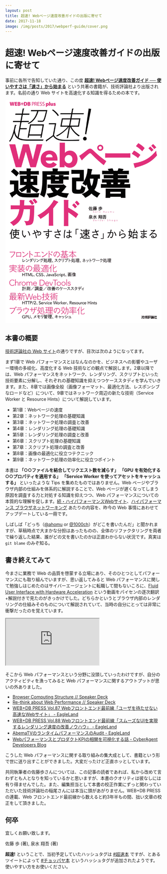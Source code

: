 ```yaml
---
layout: post
title: 超速! Webページ速度改善ガイドの出版に寄せて
date: 2017-11-18
image: /img/posts/2017/webperf-guide/cover.png
---
```


# 超速! Webページ速度改善ガイドの出版に寄せて

事前に各所で告知していた通り、この度 **[超速! Webページ速度改善ガイド ── 使いやすさは「速さ」から始まる](https://www.amazon.co.jp/dp/477419400X/?tag=1000ch-22)** という共著の書籍が、技術評論社より出版されます。名前の通り Web サイトを高速化する知識を得るための本です。

![超速! Webページ速度改善ガイドの表紙](/img/posts/2017/webperf-guide/cover.png)

## 本書の概要

[技術評論社の Web サイト](http://gihyo.jp/book/2017/978-4-7741-9400-4)の通りですが、目次は次のようになってます。

まず1章で Web パフォーマンスとはなんなのかを、ビジネスへの影響やユーザー環境の多岐化、高度化する Web 技術などの観点で解説します。2章以降では、Web パフォーマンスをネットワーク、レンダリング、スクリプトといった技術要素に分解し、それぞれの基礎知識を抑えつつケーススタディを学んでいきます。また、8章では画像全般（画像フォーマット、最適化方法、レスポンシブなロードなど）について、9章ではネットワーク周辺の新たな技術（Service Worker と Resource Hints）について解説しています。

- 第1章：Webページの速度
- 第2章：ネットワーク処理の基礎知識
- 第3章：ネットワーク処理の調査と改善
- 第4章：レンダリング処理の基礎知識 
- 第5章：レンダリング処理の調査と改善
- 第6章：スクリプト処理の基礎知識
- 第7章：スクリプト処理の調査と改善
- 第8章：画像の最適化に役立つテクニック
- 第9章：ネットワーク処理の効率化に役立つポイント

本書は **「○○ファイルを結合してリクエスト数を減らす」** **「GPU を有効化する○○プロパティを適用する」** **「Service Worker を使ってアセットをキャッシュする」** といったような Tips を集めたものではありません。Web ページやブラウザ内部の仕組みを体系的に解説することで、Web ページが遅くなってしまう原因を調査する力と対処する知識を抑えつつ、Web パフォーマンスについての本質的な理解を促します。[続・ハイパフォーマンスWebサイト](https://1000ch.net/posts/2015/even-faster-web-sites.html)、[ハイパフォーマンス ブラウザネットワーキング](https://1000ch.net/posts/2014/high-performance-browser-networking.html) あたりの内容を、昨今の Web 事情にあわせてアップデートしている一冊です。

しばしば「どっち（[@ahomu](https://twitter.com/ahomu) or [@1000ch](https://twitter.com/1000ch)）がどこを書いたんだ」と聞かれますが、草稿時点で大まかな分担はあったものの、全体のリファクタリングを両者で繰り返した結果、誰がどの文を書いたのかは正直わからない状況です。真実は `git blame` のみぞ知る。

## 書き終えてみて

今まさに業務で Web の品質を啓蒙する立場にあり、そのひとつとしてパフォーマンスにも取り組んでいますが、思い返してみると Web パフォーマンスに関して勉強しはじめたのはサイバーエージェントに転職して間もないころに、[Fluid User Interface with Hardware Acceleration](https://www.youtube.com/watch?v=gTHAn-nkQnI) という動画をパイセンの逐次翻訳+解説付きで見たのがきっかけでした。どちらかというとブラウザ内部のレンダリングの仕組みそのものについて解説されていて、当時の自分にとっては非常に衝撃だったのを覚えています。

<iframe loading="lazy" src="https://www.youtube.com/embed/gTHAn-nkQnI" title="YouTube video player" allow="accelerometer; autoplay; clipboard-write; encrypted-media; gyroscope; picture-in-picture; web-share" allowfullscreen></iframe>

そこから Web パフォーマンスという分野に没頭していったわけですが、自分のアクティビティを漁ってみると Web パフォーマンスに関するアウトプットが思いの外ありました。

- [Browser Computing Structure // Speaker Deck](https://speakerdeck.com/1000ch/browser-computing-structure)
- [Re-think about Web Performance // Speaker Deck](https://speakerdeck.com/1000ch/re-think-about-web-performance)
- [WEB+DB PRESS Vol.87 Webフロントエンド最前線「ユーザを待たせない高速なWebサイト」 - EagleLand](https://1000ch.net/posts/2015/wdpress-frontend-series-network.html)
- [WEB+DB PRESS Vol.88 Webフロントエンド最前線「スムーズなUIを実現するレンダリング速度の改善ノウハウ」 - EagleLand](https://1000ch.net/posts/2015/wdpress-frontend-series-render.html)
- [AbemaTVのランタイムパフォーマンスのAudit - EagleLand](https://1000ch.net/posts/2016/abematv-runtime-perf-audit.html)
- [WebパフォーマンスとプロダクトKPIの相関を可視化する話 - CyberAgent Developers Blog](https://developers.cyberagent.co.jp/blog/archives/9540/)

こうした Web パフォーマンスに関する取り組みの集大成として、書籍という形で世に送り出すことができました。大変だったけど正直ホッとしています。

共同執筆者の佐藤歩さんについては、この記事の読者であれば、私から改めて言わずとも人となりを知っているかと思いますが、本書のクオリティは彼なしには有り得ませんでした。また、編集担当として本書の校正作業にずっと関わっていただいた技術評論社の稲尾さんには本当に頭があがりません。WEB+DB PRESS の連載、Web フロントエンド最前線から数えると約3年半もの間、拙い文章の校正をして頂きました。

## 何卒

宜しくお願い致します。

<affiliate-link
  src="https://images-na.ssl-images-amazon.com/images/I/51KTTrbtbTL._SX350_BO1,204,203,200_.jpg"
  href="https://www.amazon.co.jp/dp/477419400X/"
  tag="1000ch-22"
  title="超速!  Webページ速度改善ガイド ── 使いやすさは「速さ」から始まる (WEB+DB PRESS plus)">
  佐藤 歩 (著), 泉水 翔吾 (著)
</affiliate-link>

**超速!** ということで、当初予定していたハッシュタグは [#超速本](https://twitter.com/hashtag/超速本?src=hash) ですが、とあるツイートによって [#チョッパヤ本](https://twitter.com/hashtag/チョッパヤ本?src=hash) というハッシュタグが追加されたようです。使いやすい方をお使いください。
